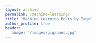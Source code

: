 ```yaml
---
layout: archive
permalink: /machine-learning/
title: "Machine Learning Posts by Tags"
author_profile: true
header:
   image: "/images/gigapans.jpg"
--- 
```

